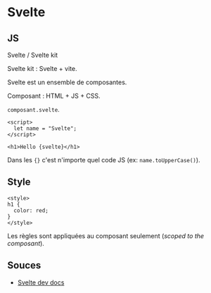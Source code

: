 # Svelte

## JS

Svelte / Svelte kit

Svelte kit : Svelte + vite.

Svelte est un ensemble de composantes.

Composant : HTML + JS + CSS.

`composant.svelte`.

```(javascript)
<script>
  let name = "Svelte";
</script>

<h1>Hello {svelte}</h1>
```

Dans les `{}` c'est n'importe quel code JS (ex: `name.toUpperCase()`).

## Style

```(js)
<style>
h1 {
  color: red;
}
</style>
```

Les règles sont appliquées au composant seulement (*scoped to the composant*).

## Souces

- [Svelte dev docs](https://svelte.dev/)